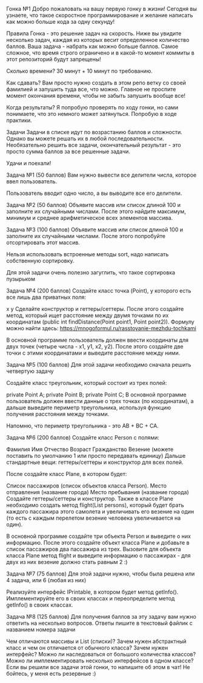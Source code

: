 Гонка №1
Добро пожаловать на вашу первую гонку в жизни! Сегодня вы узнаете, что такое скоростное программирование и желание написать как можно больше кода за одну секунду!

Правила
Гонка - это решение задач на скорость. Ниже вы увидите несколько задач, каждая из которых весит определенное количество баллов. Ваша задача - набрать как можно больше баллов. Самое сложное, что время строго ограничено и в какой-то момент коммиты в этот репозиторий будут запрещены!

Сколько времени?
30 минут + 10 минут по требованию.

Как сдавать?
Вам просто нужно создать в этом репо ветку со своей фамилией и запушить туда все, что можно. Главное не проспите момент окончания времени, чтобы не забыть запушить вообще все!

Когда результаты?
Я попробую проверять по ходу гонки, но сами понимаете, что это немного может затянуться. Попробую в ходе практики.

Задачи
Задачи в списке идут по возрастанию баллов и сложности. Однако вы можете решать их в любой последовательности. Необязательно решить все задачи, окончательный результат - это просто сумма баллов за все решенные задачи.

Удачи и поехали!

Задача №1 (50 баллов)
Вам нужно вывести все делители числа, которое ввел пользователь.

Пользователь вводит одно число, а вы выводите все его делители.

Задача №2 (50 баллов)
Объявите массив или список длиной 100 и заполните их случайными числами. После этого найдите максимум, минимум и среднее арифметическое всех элементов массива.

Задача №3 (100 баллов)
Объявите массив или список длиной 100 и заполните их случайными числами. После этого попробуйте отсортировать этот массив.

Нельзя использовать встроенные методы sort, надо написать собственную сортировку.

Для этой задачи очень полезно загуглить, что такое сортировка пузырьком

Задача №4 (200 баллов)
Создайте класс точка (Point), у которого есть все лишь два приватных поля:

x
y
Сделайте конструктор и геттеры/сеттеры. После этого создайте метод, который ищет расстояние между двумя точками по их координатам (public int findDistance(Point point1, Point point2)). Формулу можно найти здесь: https://mnogoformul.ru/rasstoyanie-mezhdu-tochkami

В основной программе пользователь должен ввести координаты для двух точек (четыре числа - x1, y1, x2, y2). После этого создайте две точки с этими координатами и выведите расстояние между ними.

Задача №5 (100 баллов)
Для этой задачи необходимо сначала решить четвертую задачу

Создайте класс треугольник, который состоит из трех полей:

private Point A;
private Point B;
private Point C;
В основной программе пользователь должен ввести данные о трех точках (по координатам), а дальше выведите периметр треугольника, используя функцию получения расстояния между точками.

Напомню, что периметр треугольника - это AB + BC + CA.

Задача №6 (200 баллов)
Создайте класс Person с полями:

Фамилия
Имя
Отчество
Возраст
Гражданство
Везение (можете поставить по умолчанию 1 или просто передавать единицу)
Дальше стандартные вещи: геттеры/сеттеры и конструктор для всех полей.

После создайте класс Plane, в котором будет:

Список пассажиров (список объектов класса Person).
Место отправления (название города)
Место пребывания (название города)
Создайте геттеры/сеттеры и конструктор. Также в классе Plane необходимо создать метод flight(List<Person> persons), который будет брать каждого пассажира этого самолета и увеличивать его везение на один (то есть с каждым перелетом везение человека увеличивается на один).

В основной программе создайте три объекта Person и выведите о них информацию. После этого создайте объект класса Plane и добавьте в список пассажиров два пассажира из трех. Вызовите для объекта класса Plane метод flight и выведите информацию о пассажирах - для двух из них везение должно стать равным 2 :)

Задача №7 (75 баллов)
Для этой задачи нужно, чтобы была решена или 4 задача, или 6 (любая из них)

Реализуйте интерфейс IPrintable, в котором будет метод getInfo(). Имплементируйте его в своих классах и переопределите метод getInfo() в своих классах.

Задача №8 (125 баллов)
Для получения баллов за эту задачу вам нужно ответить на несколько вопросов. Ответы пишите в текстовый файлик с названием номера задачи

Чем отличаются массивы и List (списки)?
Зачем нужен абстрактный класс и чем он отличается от обычного класса?
Зачем нужен интерфейс?
Можно ли наследоваться от большого количества классов?
Можно ли имплементировать несколько интерфейсов в одном классе?
Если вы решили все задачи этой гонки, то напишите об этом в чат! Не бойтесь, у меня есть резервные :)
